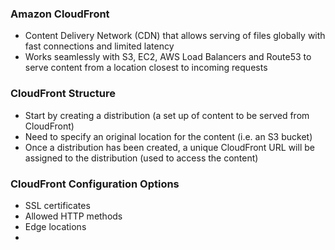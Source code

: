 ### Amazon CloudFront

* Content Delivery Network (CDN) that allows serving of files globally with fast connections and limited latency
* Works seamlessly with S3, EC2, AWS Load Balancers and Route53 to serve content from a location closest to incoming requests

### CloudFront Structure

* Start by creating a distribution (a set up of content to be served from CloudFront)
* Need to specify an original location for the content (i.e. an S3 bucket)
* Once a distribution has been created, a unique CloudFront URL will be assigned to the distribution (used to access the content)

### CloudFront Configuration Options

* SSL certificates
* Allowed HTTP methods
* Edge locations
* 
